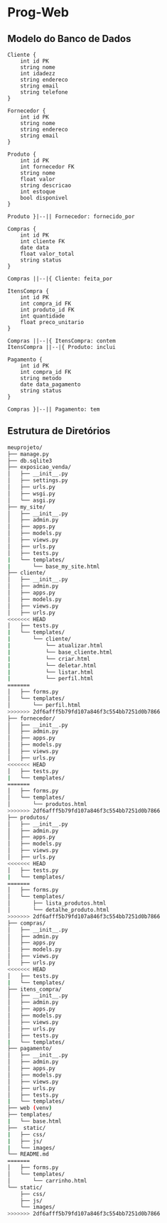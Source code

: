 # Prog-Web

## Modelo do Banco de Dados

    Cliente {
        int id PK
        string nome
        int idadezz
        string endereco
        string email
        string telefone
    }

    Fornecedor {
        int id PK
        string nome
        string endereco
        string email
    }

    Produto {
        int id PK
        int fornecedor FK
        string nome
        float valor
        string descricao
        int estoque
        bool disponivel
    }
    
    Produto }|--|| Fornecedor: fornecido_por

    Compras {
        int id PK
        int cliente FK
        date data
        float valor_total
        string status
    }
    
    Compras ||--|{ Cliente: feita_por
    
    ItensCompra {
        int id PK
        int compra_id FK
        int produto_id FK
        int quantidade
        float preco_unitario
    }
    
    Compras ||--|{ ItensCompra: contem
    ItensCompra ||--|{ Produto: inclui
    
    Pagamento {
        int id PK
        int compra_id FK
        string metodo
        date data_pagamento
        string status
    }

    Compras }|--|| Pagamento: tem

## Estrutura de Diretórios

``` bash
meuprojeto/
├── manage.py
├── db.sqlite3
├── exposicao_venda/
│   ├── __init__.py
│   ├── settings.py
│   ├── urls.py
│   ├── wsgi.py
│   └── asgi.py
├── my_site/
│   ├── __init__.py
│   ├── admin.py
│   ├── apps.py
│   ├── models.py
│   ├── views.py
│   ├── urls.py
│   ├── tests.py
|   └── templates/
|       └── base_my_site.html
├── cliente/
│   ├── __init__.py
│   ├── admin.py
│   ├── apps.py
│   ├── models.py
│   ├── views.py
│   ├── urls.py
<<<<<<< HEAD
│   ├── tests.py
|   └── templates/
|       └── cliente/
|           └── atualizar.html
|           └── base_cliente.html
|           └── criar.html
|           └── deletar.html
|           └── listar.html
|           └── perfil.html
=======
│   ├── forms.py
│   └── templates/
│       └── perfil.html
>>>>>>> 2df6afff5b79fd107a846f3c554bb7251d0b7866
├── fornecedor/
│   ├── __init__.py
│   ├── admin.py
│   ├── apps.py
│   ├── models.py
│   ├── views.py
│   ├── urls.py
<<<<<<< HEAD
│   ├── tests.py
|   └── templates/
=======
│   ├── forms.py
│   └── templates/
│       └── produtos.html
>>>>>>> 2df6afff5b79fd107a846f3c554bb7251d0b7866
├── produtos/
│   ├── __init__.py
│   ├── admin.py
│   ├── apps.py
│   ├── models.py
│   ├── views.py
│   ├── urls.py
<<<<<<< HEAD
│   ├── tests.py
|   └── templates/
=======
│   ├── forms.py
│   └── templates/
│       ├── lista_produtos.html
│       └── detalhe_produto.html
>>>>>>> 2df6afff5b79fd107a846f3c554bb7251d0b7866
├── compras/
│   ├── __init__.py
│   ├── admin.py
│   ├── apps.py
│   ├── models.py
│   ├── views.py
│   ├── urls.py
<<<<<<< HEAD
│   ├── tests.py
|   └── templates/
├── itens_compra/
│   ├── __init__.py
│   ├── admin.py
│   ├── apps.py
│   ├── models.py
│   ├── views.py
│   ├── urls.py
│   ├── tests.py
|   └── templates/
├── pagamento/
│   ├── __init__.py
│   ├── admin.py
│   ├── apps.py
│   ├── models.py
│   ├── views.py
│   ├── urls.py
│   ├── tests.py
|   └── templates/
├── web (venv)
├── templates/
|   └── base.html
├──  static/
|   ├── css/
|   ├── js/
|   └── images/
└── README.md 
=======
│   ├── forms.py
│   └── templates/
│       └── carrinho.html
└── static/
    ├── css/
    ├── js/
    └── images/
>>>>>>> 2df6afff5b79fd107a846f3c554bb7251d0b7866
```
